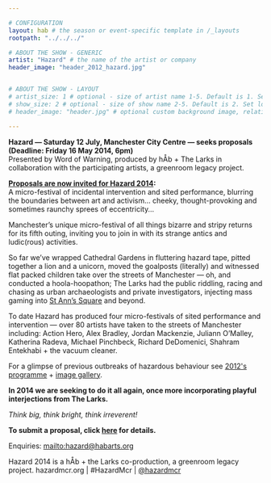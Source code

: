 ```yaml
---

# CONFIGURATION
layout: hab # the season or event-specific template in /_layouts
rootpath: "../../../"

# ABOUT THE SHOW - GENERIC
artist: "Hazard" # the name of the artist or company
header_image: "header_2012_hazard.jpg"   


# ABOUT THE SHOW - LAYOUT
# artist_size: 1 # optional - size of artist name 1-5. Default is 1. Set longer names to lower values
# show_size: 2 # optional - size of show name 2-5. Default is 2. Set longer names to lower values
# header_image: "header.jpg" # optional custom background image, relative to current page

---         
```

**Hazard — Saturday 12 July, Manchester City Centre — seeks proposals (Deadline: Friday 16 May 2014, 6pm)**          
Presented by Word of Warning, produced by hÅb + The Larks in collaboration with the participating artists, a greenroom legacy project.    

**[Proposals are now invited for Hazard 2014](http://hazardmcr.posthaven.com/hazard-2014-the-hit-and-run-of-sited-festivals-call-for-proposals):**    
A micro-festival of incidental intervention and sited performance, blurring the boundaries between art and activism… cheeky, thought-provoking and sometimes raunchy sprees of eccentricity…    
           
Manchester’s unique micro-festival of all things bizarre and stripy returns for its fifth outing, inviting you to join in with its strange antics and ludic(rous) activities.     
            
So far we’ve wrapped Cathedral Gardens in fluttering hazard tape, pitted together a lion and a unicorn, moved the goalposts (literally) and witnessed flat packed children take over the streets of Manchester — oh, and conducted a hoola-hoopathon; The Larks had the public riddling, racing and chasing as urban archaeologists and private investigators, injecting mass gaming into [St Ann’s Square](http://www.google.co.uk/maps/place/St.+Ann's+Church/@53.481784,-2.245663,3a,75y,218.69h,90t/data=!3m4!1e1!3m2!1syYuOT36eMUL4WFAfihEJIg!2e0!4m2!3m1!1s0x487bb1c3df375453:0x799439d91859d49d!6m1!1e1) and beyond.       
                 
To date Hazard has produced four micro-festivals of sited performance and intervention — over 80 artists have taken to the streets of Manchester including: Action Hero, Alex Bradley, Jordan Mackenzie, Juliann O’Malley, Katherina Radeva, Michael Pinchbeck, Richard DeDomenici, Shahram Entekhabi + the vacuum cleaner.    
               
For a glimpse of previous outbreaks of hazardous behaviour see [2012's programme](/archive/2012-hazard) + [image gallery](/galleries/2012-hazard).    
              
**In 2014 we are seeking to do it all again, once more incorporating playful interjections from The Larks.**      
              
*Think big, think bright, think irreverent!*    
    
**To submit a proposal, click [here](http://hazardmcr.posthaven.com/hazard-2014-the-hit-and-run-of-sited-festivals-call-for-proposals) for details.**
         
Enquiries: <mailto:hazard@habarts.org>       
          
Hazard 2014 is a hÅb + the Larks co-production, a greenroom legacy project.
hazardmcr.org | #HazardMcr | [@hazardmcr](https://twitter.com/hazardmcr)
